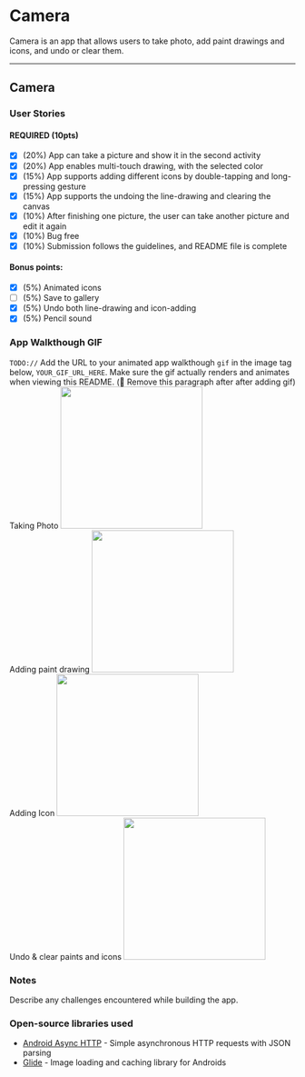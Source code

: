 # Camera
Camera is an app that allows users to take photo, add paint drawings and icons, and undo or clear them. 

---

## Camera

### User Stories

#### REQUIRED (10pts)
- [x] (20%) App can take a picture and show it in the second activity 
- [x] (20%) App enables multi-touch drawing, with the selected color
- [x] (15%) App supports adding different icons by double-tapping and long-pressing gesture 
- [x] (15%) App supports the undoing the line-drawing and clearing the canvas 
- [x] (10%) After finishing one picture, the user can take another picture and edit it again
- [x] (10%) Bug free
- [x] (10%) Submission follows the guidelines, and README file is complete 
#### Bonus points:
- [x] (5%) Animated icons 
- [ ] (5%) Save to gallery
- [x] (5%) Undo both line-drawing and icon-adding
- [x] (5%) Pencil sound
### App Walkthough GIF
`TODO://` Add the URL to your animated app walkthough `gif` in the image tag below, `YOUR_GIF_URL_HERE`. Make sure the gif actually renders and animates when viewing this README. (🚫 Remove this paragraph after after adding gif)
Taking Photo
<img src="https://github.com/abrarr18/Camera/blob/master/takingpicgif.gif" width=250><br>
Adding paint drawing
<img src="https://github.com/abrarr18/Camera/blob/master/addpaint.gif" width=250><br>
Adding Icon
<img src="https://github.com/abrarr18/Camera/blob/master/addicon.gif" width=250><br>
Undo & clear paints and icons
<img src="https://github.com/abrarr18/Camera/blob/master/undoclear.gif" width=250><br>

### Notes
Describe any challenges encountered while building the app.

### Open-source libraries used

- [Android Async HTTP](https://github.com/codepath/CPAsyncHttpClient) - Simple asynchronous HTTP requests with JSON parsing
- [Glide](https://github.com/bumptech/glide) - Image loading and caching library for Androids
